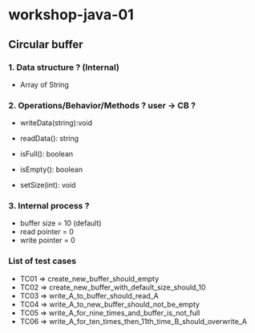 # workshop-java-01

## Circular buffer

### 1. Data structure ? (Internal)
+ Array of String

### 2. Operations/Behavior/Methods ?  user -> CB ?
+ writeData(string):void
+ readData(): string
+ isFull(): boolean
+ isEmpty(): boolean

+ setSize(int): void

### 3. Internal process ?
+ buffer size = 10 (default)
+ read pointer = 0
+ write pointer = 0

### List of test cases
* TC01 => create_new_buffer_should_empty
* TC02 => create_new_buffer_with_default_size_should_10
* TC03 => write_A_to_buffer_should_read_A
* TC04 => write_A_to_new_buffer_should_not_be_empty
* TC05 => write_A_for_nine_times_and_buffer_is_not_full
* TC06 => write_A_for_ten_times_then_11th_time_B_should_overwrite_A
